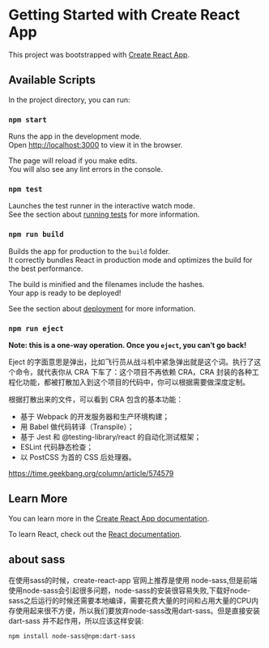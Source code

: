 # Getting Started with Create React App

This project was bootstrapped with [Create React App](https://github.com/facebook/create-react-app).

## Available Scripts

In the project directory, you can run:

### `npm start`

Runs the app in the development mode.\
Open [http://localhost:3000](http://localhost:3000) to view it in the browser.

The page will reload if you make edits.\
You will also see any lint errors in the console.

### `npm test`

Launches the test runner in the interactive watch mode.\
See the section about [running tests](https://facebook.github.io/create-react-app/docs/running-tests) for more information.

### `npm run build`

Builds the app for production to the `build` folder.\
It correctly bundles React in production mode and optimizes the build for the best performance.

The build is minified and the filenames include the hashes.\
Your app is ready to be deployed!

See the section about [deployment](https://facebook.github.io/create-react-app/docs/deployment) for more information.

### `npm run eject`

**Note: this is a one-way operation. Once you `eject`, you can’t go back!**

Eject 的字面意思是弹出，比如飞行员从战斗机中紧急弹出就是这个词。执行了这个命令，就代表你从 CRA 下车了：这个项目不再依赖 CRA，CRA 封装的各种工程化功能，都被打散加入到这个项目的代码中，你可以根据需要做深度定制。

根据打散出来的文件，可以看到 CRA 包含的基本功能：
- 基于 Webpack 的开发服务器和生产环境构建；
- 用 Babel 做代码转译（Transpile）；
- 基于 Jest 和 @testing-library/react 的自动化测试框架；
- ESLint 代码静态检查；
- 以 PostCSS 为首的 CSS 后处理器。

https://time.geekbang.org/column/article/574579

## Learn More

You can learn more in the [Create React App documentation](https://facebook.github.io/create-react-app/docs/getting-started).

To learn React, check out the [React documentation](https://reactjs.org/).


## about sass
在使用sass的时候，create-react-app 官网上推荐是使用 node-sass,但是前端使用node-sass会引起很多问题，node-sass的安装很容易失败,下载好node-sass之后运行的时候还需要本地编译，需要花费大量的时间和占用大量的CPU内存使用起来很不方便，所以我们要放弃node-sass改用dart-sass。但是直接安装 dart-sass 并不起作用，所以应该这样安装:
```
npm install node-sass@npm:dart-sass
```